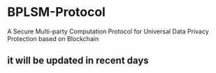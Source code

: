 # BPLSM-Protocol
A Secure Multi-party Computation Protocol for Universal Data Privacy
Protection based on Blockchain
## it will be updated in recent days
